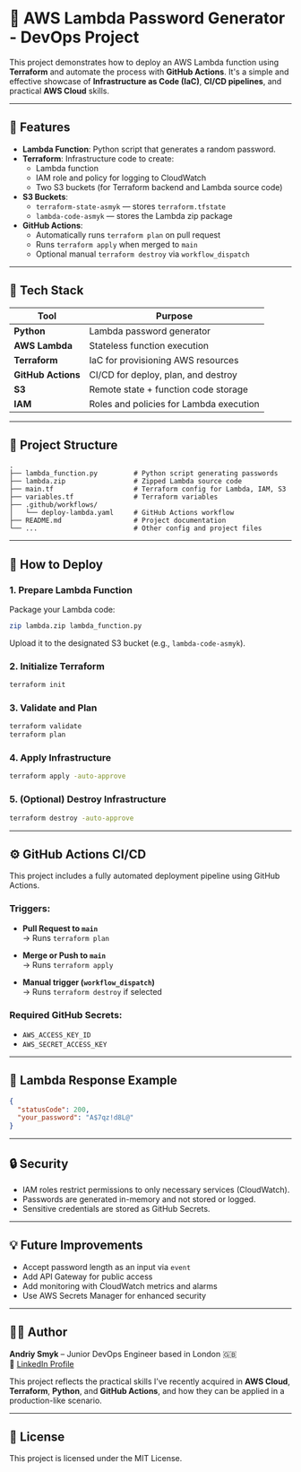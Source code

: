 # 🔐 AWS Lambda Password Generator - DevOps Project

This project demonstrates how to deploy an AWS Lambda function using **Terraform** and automate the process with **GitHub Actions**. It's a simple and effective showcase of **Infrastructure as Code (IaC)**, **CI/CD pipelines**, and practical **AWS Cloud** skills.

---

## 📌 Features

- **Lambda Function**: Python script that generates a random password.
- **Terraform**: Infrastructure code to create:
  - Lambda function
  - IAM role and policy for logging to CloudWatch
  - Two S3 buckets (for Terraform backend and Lambda source code)
- **S3 Buckets**:
  - `terraform-state-asmyk` — stores `terraform.tfstate`
  - `lambda-code-asmyk` — stores the Lambda zip package
- **GitHub Actions**:
  - Automatically runs `terraform plan` on pull request
  - Runs `terraform apply` when merged to `main`
  - Optional manual `terraform destroy` via `workflow_dispatch`

---

## 🧰 Tech Stack

| Tool             | Purpose                                 |
|------------------|------------------------------------------|
| **Python**       | Lambda password generator                |
| **AWS Lambda**   | Stateless function execution             |
| **Terraform**    | IaC for provisioning AWS resources       |
| **GitHub Actions** | CI/CD for deploy, plan, and destroy     |
| **S3**           | Remote state + function code storage     |
| **IAM**          | Roles and policies for Lambda execution  |

---

## 📁 Project Structure

```
.
├── lambda_function.py         # Python script generating passwords
├── lambda.zip                 # Zipped Lambda source code
├── main.tf                    # Terraform config for Lambda, IAM, S3
├── variables.tf               # Terraform variables
├── .github/workflows/
│   └── deploy-lambda.yaml     # GitHub Actions workflow
├── README.md                  # Project documentation
└── ...                        # Other config and project files
```

---

## 🚀 How to Deploy

### 1. Prepare Lambda Function

Package your Lambda code:

```bash
zip lambda.zip lambda_function.py
```

Upload it to the designated S3 bucket (e.g., `lambda-code-asmyk`).

### 2. Initialize Terraform

```bash
terraform init
```

### 3. Validate and Plan

```bash
terraform validate
terraform plan
```

### 4. Apply Infrastructure

```bash
terraform apply -auto-approve
```

### 5. (Optional) Destroy Infrastructure

```bash
terraform destroy -auto-approve
```

---

## ⚙️ GitHub Actions CI/CD

This project includes a fully automated deployment pipeline using GitHub Actions.

### Triggers:

- **Pull Request to `main`**  
  → Runs `terraform plan`

- **Merge or Push to `main`**  
  → Runs `terraform apply`

- **Manual trigger (`workflow_dispatch`)**  
  → Runs `terraform destroy` if selected

### Required GitHub Secrets:

- `AWS_ACCESS_KEY_ID`
- `AWS_SECRET_ACCESS_KEY`

---

## 🧲 Lambda Response Example

```json
{
  "statusCode": 200,
  "your_password": "A$7qz!d8L@"
}
```

---

## 🔒 Security

- IAM roles restrict permissions to only necessary services (CloudWatch).
- Passwords are generated in-memory and not stored or logged.
- Sensitive credentials are stored as GitHub Secrets.

---

## 💡 Future Improvements

- Accept password length as an input via `event`
- Add API Gateway for public access
- Add monitoring with CloudWatch metrics and alarms
- Use AWS Secrets Manager for enhanced security

---

## 👨‍💻 Author

**Andriy Smyk** – Junior DevOps Engineer based in London 🇬🇧  
🔗 [LinkedIn Profile](https://www.linkedin.com/in/andriy-smyk-b5446311b)

This project reflects the practical skills I’ve recently acquired in **AWS Cloud**, **Terraform**, **Python**, and **GitHub Actions**, and how they can be applied in a production-like scenario.

---

## 📄 License

This project is licensed under the MIT License.